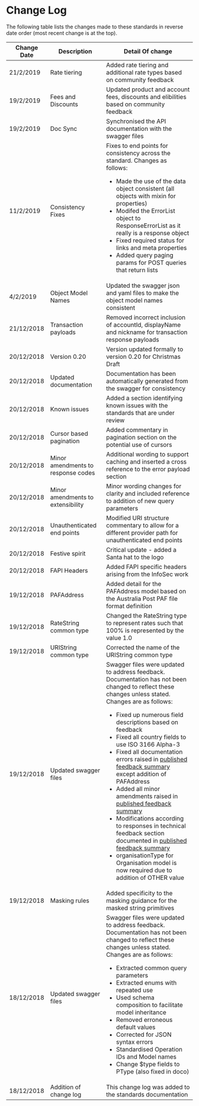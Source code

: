# Change Log

The following table lists the changes made to these standards in reverse date order (most recent change is at the top).

|Change Date|Description|Detail Of change|
|-----------|-----------|----------------|
|21/2/2019|Rate tiering|Added rate tiering and additional rate types based on community feedback|
|19/2/2019|Fees and Discounts|Updated product and account fees, discounts and elibilities based on community feedback|
|19/2/2019|Doc Sync|Synchronised the API documentation with the swagger files|
|11/2/2019|Consistency Fixes|Fixes to end points for consistency across the standard.  Changes as follows:<ul><li>Made the use of the data object consistent (all objects with mixin for properties)</li><li>Modifed the ErrorList object to ResponseErrorList as it really is a response object</li><li>Fixed required status for links and meta properties</li><li>Added query paging params for POST queries that return lists</li></ul>|
|4/2/2019|Object Model Names|Updated the swagger json and yaml files to make the object model names consistent|
|21/12/2018|Transaction payloads|Removed incorrect inclusion of accountId, displayName and nickname for transaction response payloads|
|20/12/2018|Version 0.20|Version updated formally to version 0.20 for Christmas Draft|
|20/12/2018|Updated documentation|Documentation has been automatically generated from the swagger for consistency|
|20/12/2018|Known issues|Added a section identifying known issues with the standards that are under review|
|20/12/2018|Cursor based pagination|Added commentary in pagination section on the potential use of cursors|
|20/12/2018|Minor amendments to response codes|Additional wording to support caching and inserted a cross reference to the error payload section|
|20/12/2018|Minor amendments to extensibility|Minor wording changes for clarity and included reference to addition of new query parameters|
|20/12/2018|Unauthenticated end points|Modified URI structure commentary to allow for a different provider path for unauthenticated end points|
|20/12/2018|Festive spirit|Critical update - added a Santa hat to the logo|
|20/12/2018|FAPI Headers|Added FAPI specific headers arising from the InfoSec work|
|19/12/2018|PAFAddress|Added detail for the PAFAddress model based on the Australia Post PAF file format definition|
|19/12/2018|RateString common type|Changed the RateString type to represent rates such that 100% is represented by the value 1.0|
|19/12/2018|URIString common type|Corrected the name of the URIString common type|
|19/12/2018|Updated swagger files|Swagger files were updated to address feedback.  Documentation has not been changed to reflect these changes unless stated.  Changes are as follows:<ul><li>Fixed up numerous field descriptions based on feedback</li><li>Fixed all country fields to use ISO 3166 Alpha-3</li><li>Fixed all documentation errors raised in [published feedback summary](https://github.com/ConsumerDataStandardsAustralia/standards/issues/39#issuecomment-444021850) except addition of PAFAddress</li><li>Added all minor amendments raised in [published feedback summary](https://github.com/ConsumerDataStandardsAustralia/standards/issues/39#issuecomment-444021850)</li><li>Modifications according to responses in technical feedback section documented in [published feedback summary](https://github.com/ConsumerDataStandardsAustralia/standards/issues/39#issuecomment-444021850)</li><li>organisationType for Organisation model is now required due to addition of OTHER value</li></ul>|
|19/12/2018|Masking rules|Added specificity to the masking guidance for the masked string primitives|
|18/12/2018|Updated swagger files|Swagger files were updated to address feedback.  Documentation has not been changed to reflect these changes unless stated.  Changes are as follows:<ul><li>Extracted common query parameters</li><li>Extracted enums with repeated use</li><li>Used schema composition to facilitate model inheritance</li><li>Removed erroneous default values</li><li>Corrected for JSON syntax errors</li><li>Standardised Operation IDs and Model names</li><li>Change $type fields to PType (also fixed in doco)</li></ul>|
|18/12/2018|Addition of change log|This change log was added to the standards documentation|
